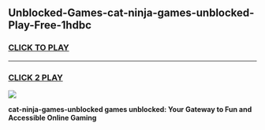 
## Unblocked-Games-cat-ninja-games-unblocked-Play-Free-1hdbc
<h3>
<a href="https://premium76.site?title=cat-ninja-games-unblocked&ref=18A1">CLICK TO PLAY</a></h3>
<hr>

<h3>
<a href="https://premium76.site?title=cat-ninja-games-unblocked&ref=18A1">CLICK 2 PLAY</a>
  
</h3>

<a href="https://premium76.site?title=cat-ninja-games-unblocked&ref=18A1"><img src="https://clearcache.store/games.png"></a>


**cat-ninja-games-unblocked games unblocked: Your Gateway to Fun and Accessible Online Gaming**
